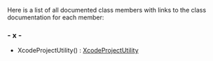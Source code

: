 Here is a list of all documented class members with links to the class
documentation for each member:

### \- x -

  - XcodeProjectUtility() : [XcodeProjectUtility](class_xcode_project_utility.html#a308936d19639a2cc71529a6676fbcf01)
